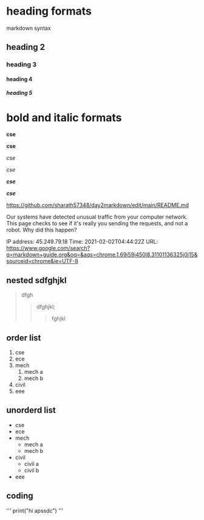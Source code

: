# heading formats
markdown syntax
## heading 2
### heading 3
#### heading 4
##### heading 5
# bold and italic formats
**cse**

__cse__

*cse*

_cse_

_**cse**_

__*cse*__

https://github.com/sharath57348/day2markdown/edit/main/README.md

Our systems have detected unusual traffic from your computer network. This page checks to see if it's really you sending the requests, and not a robot. Why did this happen?

IP address: 45.249.79.18
Time: 2021-02-02T04:44:22Z
URL: https://www.google.com/search?q=markdown+guide.org&oq=&aqs=chrome.1.69i59i450l8.31101136325j0j15&sourceid=chrome&ie=UTF-8
## nested sdfghjkl
> dfgh
>> dfghjkl;
>>>fghjkl
## order list
1. cse
2. ece
3. mech
    1. mech a
    2. mech b 
4. civil
5. eee
## unorderd list
- cse
- ece
- mech
    * mech a
    * mech b
- civil
    * civil a
    * civil b
- eee
## coding
'''
print("hi apssdc")
'''

